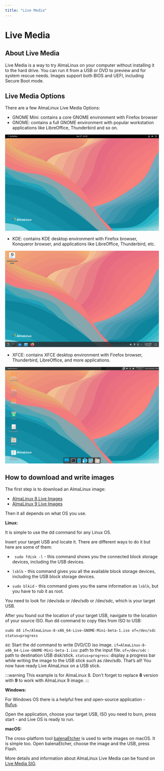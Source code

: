 ```yaml
---
title: "Live Media"
---
```

# Live Media

## About Live Media

Live Media is a way to try AlmaLinux on your computer without installing it to the hard drive. You can run it from a USB or DVD to preview and for system rescue needs. Images support both BIOS and UEFI, including Secure Boot mode. 

## Live Media Options
There are a few AlmaLinux Live Media Options:

* GNOME Mini: contains a core GNOME environment with Firefox browser
* GNOME: contains a full GNOME environment with popular workstation applications like LibreOffice, Thunderbird and so on.

 ![image](/images/live-media-9-gnome.png)

* KDE: contains KDE desktop environment with Firefox browser, Konqueror browser, and applications like LibreOffice, Thunderbird, etc.

 ![image](/images/live-media-9-kde.png)

* XFCE: contains XFCE desktop environment with Firefox browser, Thunderbird, LibreOffice, and more applications. 

 ![image](/images/live-media-9-xfce.png)
  
## How to download and write images

The first step is to download an AlmaLinux image:
* [AlmaLinux 8 Live Images](https://repo.almalinux.org/almalinux/8/live/x86_64/)
* [AlmaLinux 9 Live Images](https://repo.almalinux.org/almalinux/9/live/x86_64/)

Then it all depends on what OS you use. 

**Linux:**

It is simple to use the dd command for any Linux OS. 

Insert your target USB and locate it. There are different ways to do it but here are some of them:

* ` sudo fdisk -l`  - this command shows you the connected block storage devices, including the USB devices. 

* `lsblk` - this command gives you all the available block storage devices, including the USB block storage devices.

* `sudo blkid` - this command gives you the same information as `lsblk`, but you have to rub it as root. 

You need to look for /dev/sda or /dev/sdb or /dev/sdc, which is your target USB.


After you found out the location of your target USB, navigate to the location of your source ISO. Run dd command to copy files from ISO to USB: 

`sudo dd if=/AlmaLinux-8-x86_64-Live-GNOME-Mini-beta-1.iso of=/dev/sdc status=progress`

`dd`: Start the dd command to write DVD/CD iso image.
`if=AlmaLinux-8-x86_64-Live-GNOME-Mini-beta-1.iso`: path to the input file.
`of=/dev/sdc` : path to destination USB disk/stick.
`status=progress`: display a progress bar while writing the image to the USB stick such as /dev/sdb. 
That’s all! You now have ready Live AlmaLinux on a USB stick.

:::warning
This example is for AlmaLinux 8. Don't forget to replace **8** version with **9** to work with AlmaLinux 9 image.
:::

**Windows:**

For Windows OS there is a helpful free and open-source application - [Rufus](https://rufus.ie/). 

Open the application, choose your target USB, ISO you need to burn, press start - and Live OS is ready to run. 

**macOS:**

The cross-platform tool [balenaEtcher](https://www.balena.io/etcher/) is used to write images on macOS. It is simple too. Open balenaEtcher, choose the image and the USB, press Flash. 

More details and information about AlmaLinux Live Media can be found on [Live Media SIG](https://wiki.almalinux.org/sigs/LiveMedia.html).
